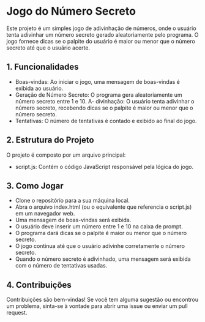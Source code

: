 # Jogo do Número Secreto
Este projeto é um simples jogo de adivinhação de números, onde o usuário tenta adivinhar um número secreto gerado aleatoriamente pelo programa. O jogo fornece dicas se o palpite do usuário é maior ou menor que o número secreto até que o usuário acerte.

## 1. Funcionalidades
- Boas-vindas: Ao iniciar o jogo, uma mensagem de boas-vindas é exibida ao usuário.
- Geração de Número Secreto: O programa gera aleatoriamente um número secreto entre 1 e 10.
A- divinhação: O usuário tenta adivinhar o número secreto, recebendo dicas se o palpite é maior ou menor que o número secreto.
- Tentativas: O número de tentativas é contado e exibido ao final do jogo.

## 2. Estrutura do Projeto
O projeto é composto por um arquivo principal:
- script.js: Contém o código JavaScript responsável pela lógica do jogo.

## 3. Como Jogar
- Clone o repositório para a sua máquina local.
- Abra o arquivo index.html (ou o equivalente que referencia o script.js) em um navegador web.
- Uma mensagem de boas-vindas será exibida.
- O usuário deve inserir um número entre 1 e 10 na caixa de prompt.
- O programa dará dicas se o palpite é maior ou menor que o número secreto.
- O jogo continua até que o usuário adivinhe corretamente o número secreto.
- Quando o número secreto é adivinhado, uma mensagem será exibida com o número de tentativas usadas.

## 4. Contribuições
Contribuições são bem-vindas! Se você tem alguma sugestão ou encontrou um problema, sinta-se à vontade para abrir uma issue ou enviar um pull request.
